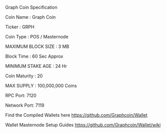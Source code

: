 Graph Coin Specification

Coin Name : Graph Coin

Ticker : GRPH

Coin Type :  POS / Masternode

MAXIMUM BLOCK SIZE : 3 MB

Block Time : 60 Sec Approx

MINIMUM STAKE AGE : 24 Hr

Coin Maturity : 20

MAX SUPPLY : 100,000,000 Coins

RPC Port: 7120

Network Port: 7119

Find the Compiled Wallets here https://github.com/Graphcoin/Wallet

Wallet Masternode Setup Guides https://github.com/Graphcoin/Wallet/wiki
